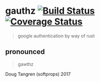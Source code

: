 # gauthz [![Build Status](https://travis-ci.org/softprops/gauthz.svg?branch=master)](https://travis-ci.org/softprops/gauthz) [![Coverage Status](https://coveralls.io/repos/github/softprops/gauthz/badge.svg)](https://coveralls.io/github/softprops/gauthz)

> google authentication by way of rust

## pronounced

> gawthz

Doug Tangren (softprops) 2017